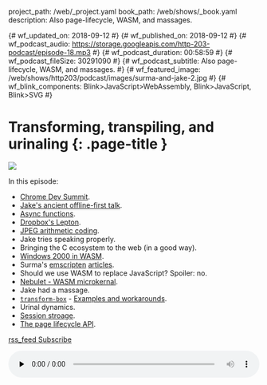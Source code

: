 project_path: /web/_project.yaml
book_path: /web/shows/_book.yaml
description: Also page-lifecycle, WASM, and massages.

{# wf_updated_on: 2018-09-12 #}
{# wf_published_on: 2018-09-12 #}
{# wf_podcast_audio: https://storage.googleapis.com/http-203-podcast/episode-18.mp3 #}
{# wf_podcast_duration: 00:58:59 #}
{# wf_podcast_fileSize: 30291090 #}
{# wf_podcast_subtitle: Also page-lifecycle, WASM, and massages. #}
{# wf_featured_image: /web/shows/http203/podcast/images/surma-and-jake-2.jpg #}
{# wf_blink_components: Blink>JavaScript>WebAssembly, Blink>JavaScript, Blink>SVG #}

# Transforming, transpiling, and urinaling {: .page-title }

<img src="/web/shows/http203/podcast/images/surma-and-jake-2.jpg" class="attempt-right">

In this episode:

* [Chrome Dev Summit](https://developer.chrome.com/devsummit/).
* [Jake's ancient offline-first talk](https://www.youtube.com/watch?v=cmGr0RszHc8).
* [Async functions](/web/fundamentals/primers/async-functions).
* [Dropbox's
  Lepton](https://blogs.dropbox.com/tech/2016/07/lepton-image-compression-saving-22-losslessly-from-images-at-15mbs/).
* [JPEG arithmetic coding](http://www.rw-designer.com/entry/1311).
* Jake tries speaking properly.
* Bringing the C ecosystem to the web (in a good way).
* [Windows 2000 in
  WASM](https://bellard.org/jslinux/vm.html?url=https://bellard.org/jslinux/win2k.cfg&mem=192&graphic=1&w=1024&h=768).
* Surma's [emscripten](/web/updates/2018/03/emscripting-a-c-library)
  [articles](/web/updates/2018/08/embind).
* Should we use WASM to replace JavaScript? Spoiler: no.
* [Nebulet - WASM microkernal](https://github.com/nebulet/nebulet).
* Jake had a massage.
* [`transform-box`](https://developer.mozilla.org/en-US/docs/Web/CSS/transform-box) - [Examples and
  workarounds](https://codepen.io/jaffathecake/full/EeVrMv/).
* Urinal dynamics.
* [Session stroage](https://developer.mozilla.org/en-US/docs/Web/API/Window/sessionStorage).
* [The page lifecycle API](/web/updates/2018/07/page-lifecycle-api).

<a href="http://feeds.feedburner.com/Http203Podcast">
  <span class="material-icons">rss_feed</span>
  Subscribe
</a>

<audio style="width: 100%" src="https://storage.googleapis.com/http-203-podcast/episode-18.mp3"
controls preload="none"></audio>
